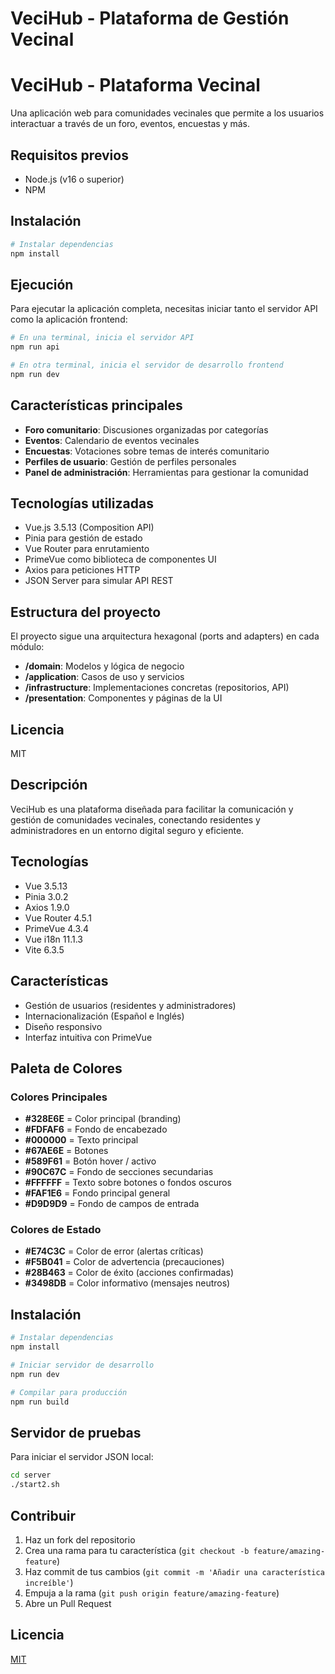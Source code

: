 # VeciHub - Plataforma de Gestión Vecinal
# VeciHub - Plataforma Vecinal

Una aplicación web para comunidades vecinales que permite a los usuarios interactuar a través de un foro, eventos, encuestas y más.

## Requisitos previos

- Node.js (v16 o superior)
- NPM

## Instalación

```bash
# Instalar dependencias
npm install
```

## Ejecución

Para ejecutar la aplicación completa, necesitas iniciar tanto el servidor API como la aplicación frontend:

```bash
# En una terminal, inicia el servidor API
npm run api

# En otra terminal, inicia el servidor de desarrollo frontend
npm run dev
```

## Características principales

- **Foro comunitario**: Discusiones organizadas por categorías
- **Eventos**: Calendario de eventos vecinales
- **Encuestas**: Votaciones sobre temas de interés comunitario
- **Perfiles de usuario**: Gestión de perfiles personales
- **Panel de administración**: Herramientas para gestionar la comunidad

## Tecnologías utilizadas

- Vue.js 3.5.13 (Composition API)
- Pinia para gestión de estado
- Vue Router para enrutamiento
- PrimeVue como biblioteca de componentes UI
- Axios para peticiones HTTP
- JSON Server para simular API REST

## Estructura del proyecto

El proyecto sigue una arquitectura hexagonal (ports and adapters) en cada módulo:

- **/domain**: Modelos y lógica de negocio
- **/application**: Casos de uso y servicios
- **/infrastructure**: Implementaciones concretas (repositorios, API)
- **/presentation**: Componentes y páginas de la UI

## Licencia

MIT
## Descripción

VeciHub es una plataforma diseñada para facilitar la comunicación y gestión de comunidades vecinales, conectando residentes y administradores en un entorno digital seguro y eficiente.

## Tecnologías

- Vue 3.5.13
- Pinia 3.0.2
- Axios 1.9.0
- Vue Router 4.5.1
- PrimeVue 4.3.4
- Vue i18n 11.1.3
- Vite 6.3.5

## Características

- Gestión de usuarios (residentes y administradores)
- Internacionalización (Español e Inglés)
- Diseño responsivo
- Interfaz intuitiva con PrimeVue

## Paleta de Colores

### Colores Principales

- **#328E6E** = Color principal (branding)
- **#FDFAF6** = Fondo de encabezado
- **#000000** = Texto principal
- **#67AE6E** = Botones
- **#589F61** = Botón hover / activo
- **#90C67C** = Fondo de secciones secundarias
- **#FFFFFF** = Texto sobre botones o fondos oscuros
- **#FAF1E6** = Fondo principal general
- **#D9D9D9** = Fondo de campos de entrada

### Colores de Estado

- **#E74C3C** = Color de error (alertas críticas)
- **#F5B041** = Color de advertencia (precauciones)
- **#28B463** = Color de éxito (acciones confirmadas)
- **#3498DB** = Color informativo (mensajes neutros)

## Instalación

```bash
# Instalar dependencias
npm install

# Iniciar servidor de desarrollo
npm run dev

# Compilar para producción
npm run build
```

## Servidor de pruebas

Para iniciar el servidor JSON local:

```bash
cd server
./start2.sh
```

## Contribuir

1. Haz un fork del repositorio
2. Crea una rama para tu característica (`git checkout -b feature/amazing-feature`)
3. Haz commit de tus cambios (`git commit -m 'Añadir una característica increíble'`)
4. Empuja a la rama (`git push origin feature/amazing-feature`)
5. Abre un Pull Request

## Licencia

[MIT](LICENSE)
